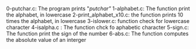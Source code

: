0-putchar.c: The program prints "_putchar"_
1-alphabet.c: The function print the alphabet, in lowercase
2-print_alphabet_x10.c: the function prints 10 times the alphabet, in lowercase 
3-islower.c: function check for lowercase character
4-isalpha.c : The function chck fo aphabetic character
5-sign.c: The function print the sign of the number
6-abs.c: The function computes the absolute value of an interger 
